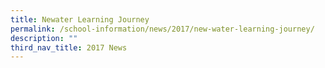 ```yaml
---
title: Newater Learning Journey
permalink: /school-information/news/2017/new-water-learning-journey/
description: ""
third_nav_title: 2017 News
---
```

